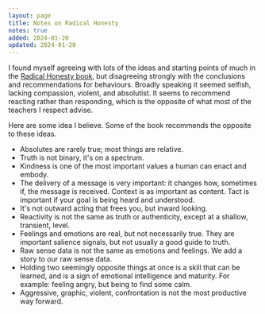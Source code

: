 ```yaml
---
layout: page
title: Notes on Radical Honesty
notes: true
added: 2024-01-20
updated: 2024-01-20
---
```


I found myself agreeing with lots of the ideas and starting points of much in the [Radical Honesty book](https://www.goodreads.com/book/show/551511.Radical_Honesty), but disagreeing strongly with the conclusions and recommendations for behaviours. Broadly speaking it seemed selfish, lacking compassion, violent, and absolutist. It seems to recommend reacting rather than responding, which is the opposite of what most of the teachers I respect advise.

Here are some idea I believe. Some of the book recommends the opposite to these ideas.

- Absolutes are rarely true; most things are relative.
- Truth is not binary, it's on a spectrum.
- Kindness is one of the most important values a human can enact and embody.
- The delivery of a message is very important: it changes how, sometimes if, the message is received. Context is as important as content. Tact is important if your goal is being heard and understood.
- It's not outward acting that frees you, but inward looking.
- Reactivity is not the same as truth or authenticity, except at a shallow, transient, level.
- Feelings and emotions are real, but not necessarily true. They are important salience signals, but not usually a good guide to truth.
- Raw sense data is not the same as emotions and feelings. We add a story to our raw sense data.
- Holding two seemingly opposite things at once is a skill that can be learned, and is a sign of emotional intelligence and maturity. For example: feeling angry, but being to find some calm.
- Aggressive, graphic, violent, confrontation is not the most productive way forward.